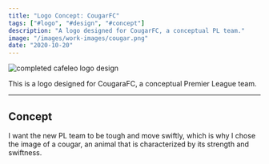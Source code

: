 ```yaml
---
title: "Logo Concept: CougarFC"
tags: ["#logo", "#design", "#concept"]
description: "A logo designed for CougarFC, a conceptual PL team."
image: "/images/work-images/cougar.png"
date: "2020-10-20"
---
```


![completed cafeleo logo design](/images/work-images/cougar.png)

This is a logo designed for CougaraFC, a conceptual Premier League team.
___

## Concept

I want the new PL team to be tough and move swiftly, which is why I chose the image of a cougar, an animal that is characterized by its strength and swiftness.
